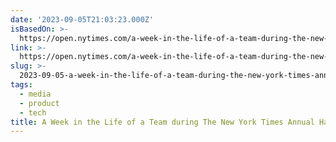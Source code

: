 ```yaml
---
date: '2023-09-05T21:03:23.000Z'
isBasedOn: >-
  https://open.nytimes.com/a-week-in-the-life-of-a-team-during-the-new-york-times-annual-hackathon-91b793dc51ab
link: >-
  https://open.nytimes.com/a-week-in-the-life-of-a-team-during-the-new-york-times-annual-hackathon-91b793dc51ab
slug: >-
  2023-09-05-a-week-in-the-life-of-a-team-during-the-new-york-times-annual-hackathon-or-b
tags:
  - media
  - product
  - tech
title: A Week in the Life of a Team during The New York Times Annual Hackathon | b
---
```


